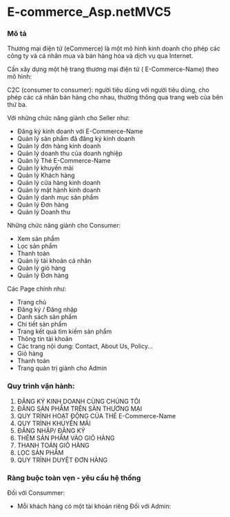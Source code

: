 # E-commerce_Asp.netMVC5

### Mô tả 

Thương mại điện tử (eCommerce) là một mô hình kinh doanh cho phép các công ty và cá nhân mua và bán hàng hóa và dịch vụ qua Internet.

Cần xây dựng một hệ trang thương mại điện tử ( E-Commerce-Name) theo mô hình:

C2C (consumer to consumer): người tiêu dùng với người tiêu dùng, cho phép các cá nhân bán hàng cho nhau, thường thông qua trang web của bên thứ ba.

Với những chức năng giành cho Seller như:

* Đăng ký kinh doanh với E-Commerce-Name
* Quản lý sản phẩm đã đăng ký kinh doanh
* Quản lý đơn hàng kinh doanh
* Quản lý doanh thu của doanh nghiệp
* Quản lý Thẻ E-Commerce-Name
* Quản lý khuyến mãi
* Quản lý Khách hàng
* Quản lý cửa hàng kinh doanh
* Quản lý mặt hành kinh doanh
* Quản lý danh mục sản phẩm
* Quản lý Đơn hàng
* Quản lý Doanh thu

Những chức năng giành cho Consumer:

* Xem sản phẩm
* Lọc sản phẩm
* Thanh toán
* Quản lý tài khoản cá nhân
* Quản lý giỏ hàng
* Quản lý Đơn hàng


Các Page chính như:

* Trang chủ
* Đăng ký / Đăng nhập
* Danh sách sản phẩm
* Chi tiết sản phẩm
* Trang kết quả tìm kiếm sản phẩm
* Thông tin tài khoản
* Các trang nội dung: Contact, About Us, Policy…
* Giỏ hàng
* Thanh toán
* Trang quản trị giành cho Admin


### Quy trình vận hành:

1. ĐĂNG KÝ KINH DOANH CÙNG CHÚNG TÔI
2. ĐĂNG SẢN PHẨM TRÊN SÀN THƯƠNG MẠI
3. QUY TRÌNH HOẠT ĐỘNG CỦA THẺ E-Commerce-Name
4. QUY TRÌNH KHUYẾN MÃI
5. ĐĂNG NHẬP/ ĐĂNG KÝ
6. THÊM SẢN PHẨM VÀO GIÕ HÀNG
7. THANH TOÁN GIÕ HÀNG
8. LỌC SẢN PHẨM
9. QUY TRÌNH DUYỆT ĐƠN HÀNG


### Ràng buộc toàn vẹn - yêu cầu hệ thống
Đối với Consummer:
  - Mỗi khách hàng có một tài khoản riêng
Đối với Admin:

